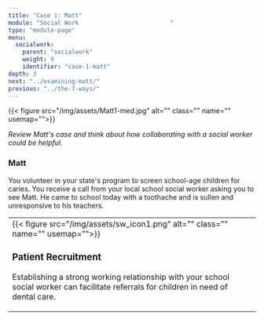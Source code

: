 ```yaml
---
title: "Case 1: Matt"
module: "Social Work                          "
type: "module-page"
menu:
  socialwork:
    parent: "socialwork"
    weight: 9
    identifier: "case-1-matt"
depth: 3
next: "../examining-matt/"
previous: "../the-7-ways/"
---
```

<div class="pageblock"><div class="right">{{< figure src="/img/assets/Matt1-med.jpg" alt="" class="" name="" usemap="">}}</div>
</div><div class="pageblock"><div class="maintext"><p><em>Review Matt's case and think about how collaborating with a social worker could be helpful.</em></p></div>
</div><div class="pageblock"><h3>Matt</h3><div class="maintext"><p>You volunteer in your state's program to screen school-age children for caries. You receive a call from your local school social worker asking you to see Matt. He came to school today with a toothache and is sullen and unresponsive to his teachers.</p></div>
<div class="clearfix"></div>
</div><div class="pageblock visualclear"><table>
<tr>
<td>
<div class="left" style="margin: 0 15px 0 0;">
{{< figure src="/img/assets/sw_icon1.png" alt="" class="" name="" usemap="">}}</div>
<div class="seven-ways"><h3>Patient Recruitment</h3>
<div class="maintext"><p>Establishing a strong working relationship with your school social worker can facilitate referrals for children in need of dental care.</p></div></div>
</td>
</tr>
</table>
</div>